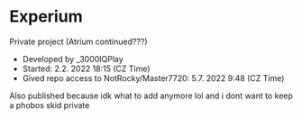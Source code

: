 # Experium
Private project (Atrium continued???) <br />
- Developed by _3000IQPlay <br />
- Started: 2.2. 2022 18:15 (CZ Time)
- Gived repo access to NotRocky/Master7720: 5.7. 2022 9:48 (CZ Time)

Also published because idk what to add anymore lol and i dont want to keep a phobos skid private

